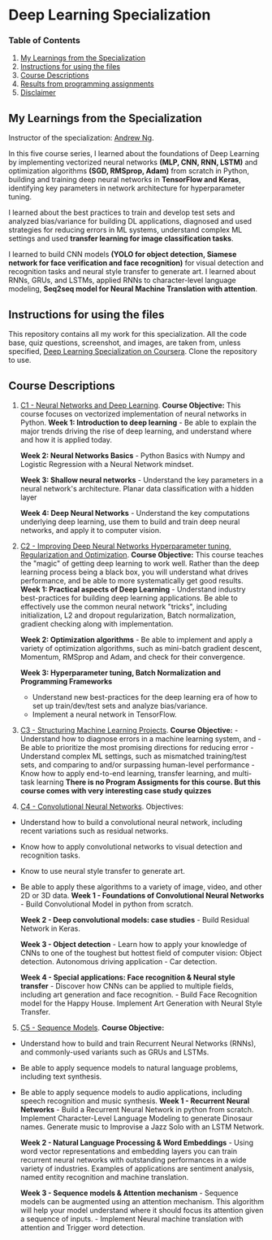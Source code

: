 # Deep Learning Specialization

### Table of Contents
1. [My Learnings from the Specialization](#Introduction)
2. [Instructions for using the files](#Instruction)
3. [Course Descriptions](#Description)
4. [Results from programming assignments](#Results)
5. [Disclaimer](#Disc)

## My Learnings from the Specialization<a name="Introduction"></a>
Instructor of the specialization: [Andrew Ng](http://www.andrewng.org/).

In this five course series, I learned about the foundations of Deep Learning by implementing vectorized neural networks **(MLP, CNN, RNN, LSTM)** and optimization algorithms **(SGD, RMSprop, Adam)** from scratch in Python, building and training deep neural networks in **TensorFlow and Keras**, identifying key parameters in network architecture for hyperparameter tuning.

I learned about the best practices to train and develop test sets and analyzed bias/variance for building DL applications, diagnosed and used strategies for reducing errors in ML systems, understand complex ML settings and used **transfer learning for image classification tasks**.

I learned to build CNN models **(YOLO for object detection, Siamese network for face verification and face recognition)** for visual detection and recognition tasks and neural style transfer to generate art. I learned about RNNs, GRUs, and LSTMs, applied RNNs to character-level language modeling, **Seq2seq model for Neural Machine Translation with attention**. 

## Instructions for using the files<a name="Instruction"></a>
This repository contains all my work for this specialization. All the code base, quiz questions, screenshot, and images, are taken from, unless specified, [Deep Learning Specialization on Coursera](https://www.coursera.org/specializations/deep-learning?utm_source=gg&utm_medium=sem&utm_campaign=17-DeepLearning-US&utm_content=17-DeepLearning-US&campaignid=904733485&adgroupid=49070439496&device=c&keyword=neural%20network%20for%20machine%20learning&matchtype=b&network=g&devicemodel=&adpostion=&creativeid=415429113789&hide_mobile_promo&gclid=EAIaIQobChMI5_CtgI_t7wIVPObjBx0xuwp6EAAYASAAEgKLhvD_BwE).
Clone the repository to use.

## Course Descriptions<a name="Description"></a>
1. [C1 - Neural Networks and Deep Learning](https://github.com/Ankit-Kumar-Saini/Deep_Learning_Specialization/tree/main/C1%20-%20Neural%20Networks%20and%20Deep%20Learning).
**Course Objective:**
This course focuses on vectorized implementation of neural networks in Python.
	**Week 1: Introduction to deep learning**
		- Be able to explain the major trends driving the rise of deep learning, and understand where and how it is applied today.

	**Week 2: Neural Networks Basics**
		- Python Basics with Numpy and Logistic Regression with a Neural Network mindset.

	**Week 3: Shallow neural networks**
		- Understand the key parameters in a neural network's architecture. Planar data classification with a hidden layer

	**Week 4: Deep Neural Networks**
		- Understand the key computations underlying deep learning, use them to build and train deep neural networks, and apply it to computer vision.

2. [C2 - Improving Deep Neural Networks Hyperparameter tuning, Regularization and Optimization](https://github.com/Ankit-Kumar-Saini/Deep_Learning_Specialization/tree/main/C2%20-%20Improving%20Deep%20Neural%20Networks%20Hyperparameter%20tuning%2C%20Regularization%20and%20Optimization).
**Course Objective:**
This course teaches the "magic" of getting deep learning to work well. Rather than the deep learning process being a black box, you will understand what drives performance, and be able to more systematically get good results. 
	**Week 1: Practical aspects of Deep Learning**
		- Understand industry best-practices for building deep learning applications. Be able to effectively use the common neural network "tricks", including initialization, L2 and dropout regularization, Batch normalization, gradient checking along with implementation.

	**Week 2: Optimization algorithms**
		- Be able to implement and apply a variety of optimization algorithms, such as mini-batch gradient descent, Momentum, RMSprop and Adam, and check for their convergence. 

	**Week 3: Hyperparameter tuning, Batch Normalization and Programming Frameworks**
	- Understand new best-practices for the deep learning era of how to set up train/dev/test sets and analyze bias/variance. 
	- Implement a neural network in TensorFlow.

3. [C3 - Structuring Machine Learning Projects](https://github.com/Ankit-Kumar-Saini/Deep_Learning_Specialization/tree/main/C3%20-%20Structuring%20Machine%20Learning%20Projects).
**Course Objective:**
	-Understand how to diagnose errors in a machine learning system, and 
	-Be able to prioritize the most promising directions for reducing error
	-Understand complex ML settings, such as mismatched training/test sets, and comparing to and/or surpassing human-level performance
	-Know how to apply end-to-end learning, transfer learning, and multi-task learning
**There is no Program Assigments for this course. But this course comes with very interesting case study quizzes**
4. [C4 - Convolutional Neural Networks](https://github.com/Ankit-Kumar-Saini/Deep_Learning_Specialization/tree/main/C4%20-%20Convolutional%20Neural%20Networks).
  Objectives: 
  + Understand how to build a convolutional neural network, including recent variations such as residual networks.
  + Know how to apply convolutional networks to visual detection and recognition tasks.
  + Know to use neural style transfer to generate art.
  + Be able to apply these algorithms to a variety of image, video, and other 2D or 3D data.
	**Week 1 - Foundations of Convolutional Neural Networks**
		- Build Convolutional Model in python from scratch.

	**Week 2 - Deep convolutional models: case studies**
		- Build Residual Network in Keras.

	**Week 3 - Object detection**
		- Learn how to apply your knowledge of CNNs to one of the toughest but hottest field of computer vision: Object detection. Autonomous driving application - Car detection.

	**Week 4 - Special applications: Face recognition & Neural style transfer**
		- Discover how CNNs can be applied to multiple fields, including art generation and face recognition. 
		- Build Face Recognition model for the Happy House. Implement Art Generation with Neural Style Transfer.
5. [C5 - Sequence Models](https://github.com/Ankit-Kumar-Saini/Deep_Learning_Specialization/tree/main/C5%20-%20Sequence%20Models).
**Course Objective:**
  - Understand how to build and train Recurrent Neural Networks (RNNs), and commonly-used variants such as GRUs and LSTMs.
  - Be able to apply sequence models to natural language problems, including text synthesis. 
  - Be able to apply sequence models to audio applications, including speech recognition and music synthesis.
	**Week 1 - Recurrent Neural Networks**
		- Build a Recurrent Neural Network in python from scratch. Implement Character-Level Language Modeling to generate Dinosaur names. Generate music to Improvise a Jazz Solo with an LSTM Network.

	**Week 2 - Natural Language Processing & Word Embeddings**
		- Using word vector representations and embedding layers you can train recurrent neural networks with outstanding performances in a wide variety of industries. Examples of applications are sentiment analysis, named entity recognition and machine translation.

	**Week 3 - Sequence models & Attention mechanism**
		- Sequence models can be augmented using an attention mechanism. This algorithm will help your model understand where it should focus its attention given a sequence of inputs.
		- Implement Neural machine translation with attention and Trigger word detection.
 


  
  





